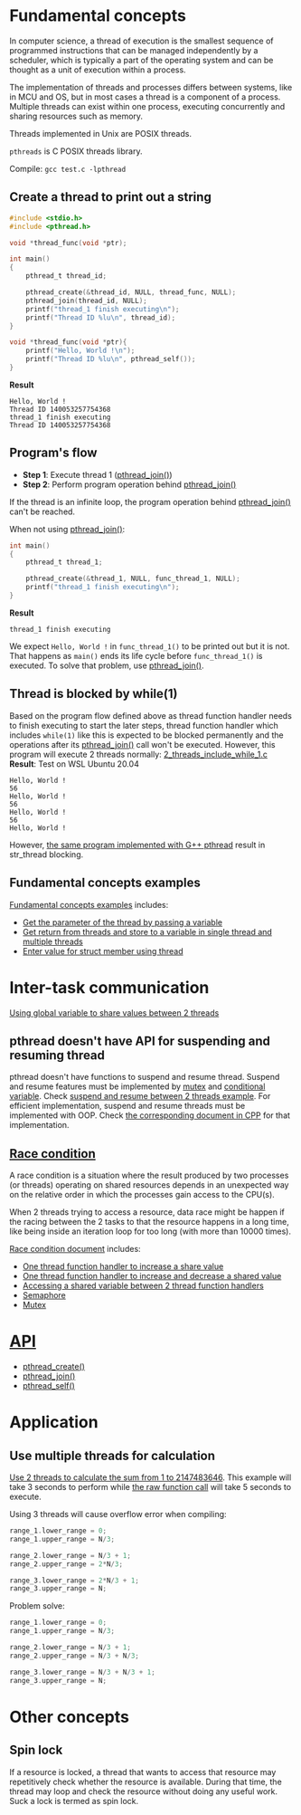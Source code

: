 # Fundamental concepts

In computer science, a thread of execution is the smallest sequence of programmed instructions that can be managed independently by a scheduler, which is typically a part of the operating system and can be thought as a unit of execution within a process.

The implementation of threads and processes differs between systems, like in MCU and OS, but in most cases a thread is a component of a process. Multiple threads can exist within one process, executing concurrently and sharing resources such as memory.

Threads implemented in Unix are POSIX threads.

``pthreads`` is C POSIX threads library.

Compile: ``gcc test.c -lpthread``

## Create a thread to print out a string

```c
#include <stdio.h>
#include <pthread.h>

void *thread_func(void *ptr);

int main()
{  
	pthread_t thread_id;

	pthread_create(&thread_id, NULL, thread_func, NULL);
	pthread_join(thread_id, NULL);
	printf("thread_1 finish executing\n");
    printf("Thread ID %lu\n", thread_id);
}

void *thread_func(void *ptr){
	printf("Hello, World !\n");
    printf("Thread ID %lu\n", pthread_self());
}
```

**Result**

```
Hello, World !
Thread ID 140053257754368
thread_1 finish executing
Thread ID 140053257754368
```

## Program's flow

* **Step 1**: Execute thread 1 ([pthread_join()](API.md#pthread_join))
* **Step 2**: Perform program operation behind [pthread_join()](API.md#pthread_join)

If the thread is an infinite loop, the program operation behind [pthread_join()](API.md#pthread_join) can't be reached.

When not using [pthread_join()](API.md#pthread_join):

```c
int main()
{  
	pthread_t thread_1;

	pthread_create(&thread_1, NULL, func_thread_1, NULL);
	printf("thread_1 finish executing\n");
}
```

**Result**

```
thread_1 finish executing
```

We expect ``Hello, World !`` in ``func_thread_1()`` to be printed out but it is not. That happens as ``main()`` ends its life cycle before ``func_thread_1()`` is executed. To solve that problem, use [pthread_join()](API.md#pthread_join).

## Thread is blocked by while(1)

Based on the program flow defined above as thread function handler needs to finish executing to start the later steps, thread function handler which includes ``while(1)`` like this is expected to be blocked permanently and the operations after its [pthread_join()](API.md#pthread_join) call won't be executed. However, this program will execute 2 threads normally: [2_threads_include_while_1.c](2_threads_include_while_1.c)
**Result**: Test on WSL Ubuntu 20.04
```
Hello, World !
56
Hello, World !
56
Hello, World !
56
Hello, World !
```
However, [the same program implemented with G++ pthread](https://github.com/TranPhucVinh/Cplusplus/blob/master/Physical%20layer/Thread/Fundamental%20concepts.md#thread-is-blocked-by-while1) result in str_thread blocking.

## Fundamental concepts examples

[Fundamental concepts examples](Fundamental%20concepts%20examples.md) includes:

* [Get the parameter of the thread by passing a variable](https://github.com/TranPhucVinh/C/blob/master/Physical%20layer/Thread/Fundamental%20concepts%20examples.md#get-the-parameter-of-the-thread-by-passing-a-variable)
* [Get return from threads and store to a variable in single thread and multiple threads](https://github.com/TranPhucVinh/C/blob/master/Physical%20layer/Thread/Fundamental%20concepts%20examples.md#get-return-from-threads-and-store-to-a-variable)
* [Enter value for struct member using thread](https://github.com/TranPhucVinh/C/blob/master/Physical%20layer/Thread/Fundamental%20concepts%20examples.md#enter-value-for-struct-member-using-thread)

# Inter-task communication

[Using global variable to share values between 2 threads](share_global_variables_between_2_threads.c)
## pthread doesn't have API for suspending and resuming thread
pthread doesn't have functions to suspend and resume thread. Suspend and resume features must be implemented by [mutex](Race%20condition/Mutex.md) and [conditional variable](Race%20condition/Mutex.md#condition-variable). Check [suspend and resume between 2 threads example](suspend_and_resume_threads.c). For efficient implementation, suspend and resume threads must be implemented with OOP. Check [the corresponding document in CPP](https://github.com/TranPhucVinh/Cplusplus/tree/master/Physical%20layer/Thread#suspend-and-resume-threads) for that implementation.

## [Race condition](Race%20condition)

A race condition is a situation where the result produced by two processes (or threads) operating on shared resources depends in an unexpected way on the relative order in which the processes gain access to the CPU(s).

When 2 threads trying to access a resource, data race might be happen if the racing between the 2 tasks to that the resource happens in a long time, like being inside an iteration loop for too long (with more than 10000 times).

[Race condition document](Race%20condition) includes:
* [One thread function handler to increase a share value](Race%20condition/README.md#one-thread-function-handler-to-increase-a-share-value)
* [One thread function handler to increase and decrease a shared value](Race%20condition/README.md#one-thread-function-handler-to-increase-and-decrease-a-shared-value)
* [Accessing a shared variable between 2 thread function handlers](Race%20condition/README.md#accessing-a-shared-variable-between-2-thread-function-handlers)
* [Semaphore](Race%20condition/Semaphore.md)
* [Mutex](Race%20condition/Mutex.md)

# [API](API.md)
* [pthread_create()](API.md#pthread_create)
* [pthread_join()](API.md#pthread_join)
* [pthread_self()](API.md#pthread_self)

# Application

## Use multiple threads for calculation

[Use 2 threads to calculate the sum from 1 to 2147483646](https://github.com/TranPhucVinh/C/blob/master/Physical%20layer/Thread/sum_from_1_to_n.c). This example will take 3 seconds to perform while [the raw function call](https://github.com/TranPhucVinh/C/blob/master/Algorithms/sum_from_1_to_n.c) will take 5 seconds to execute.

Using 3 threads will cause overflow error when compiling:

```c
range_1.lower_range = 0;
range_1.upper_range = N/3;

range_2.lower_range = N/3 + 1;
range_2.upper_range = 2*N/3;

range_3.lower_range = 2*N/3 + 1;
range_3.upper_range = N;
```

Problem solve: 

```c
range_1.lower_range = 0;
range_1.upper_range = N/3;

range_2.lower_range = N/3 + 1;
range_2.upper_range = N/3 + N/3;

range_3.lower_range = N/3 + N/3 + 1;
range_3.upper_range = N;
```

# Other concepts

## Spin lock

If a resource is locked, a thread that wants to access that resource may repetitively check whether the resource is available. During that time, the thread may loop and check the resource without doing any useful work. Suck a lock is termed as spin lock.
